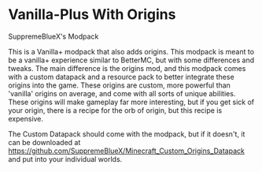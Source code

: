 # Vanilla-Plus With Origins
 SuppremeBlueX's Modpack

This is a Vanilla+ modpack that also adds origins. This modpack is meant to be a vanilla+ experience similar to BetterMC, but with some differences and tweaks. The main difference is the origins mod, and this modpack comes with a custom datapack and a resource pack to better integrate these origins into the game. These origins are custom, more powerful than 'vanilla' origins on average, and come with all sorts of unique abilities. These origins will make gameplay far more interesting, but if you get sick of your origin, there is a recipe for the orb of origin, but this recipe is expensive.

The Custom Datapack should come with the modpack, but if it doesn't, it can be downloaded at https://github.com/SuppremeBlueX/Minecraft_Custom_Origins_Datapack and put into your individual worlds.
